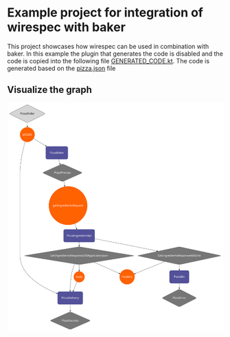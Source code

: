 # Example project for integration of wirespec with baker

This project showcases how wirespec can be used in combination with baker. In this example the plugin that generates the code is disabled and the code is copied into the following file [GENERATED_CODE.kt](src%2Fmain%2Fkotlin%2Fcommunity%2Fflock%2Fwirespec%2Fbaker%2Fwirespecbaker%2FGENERATED_CODE.kt). The code is generated based on the [pizza.json](src%2Fmain%2Fopenapi%2Fpizza.json) file


## Visualize the graph

![graphviz](./graphviz.svg)
